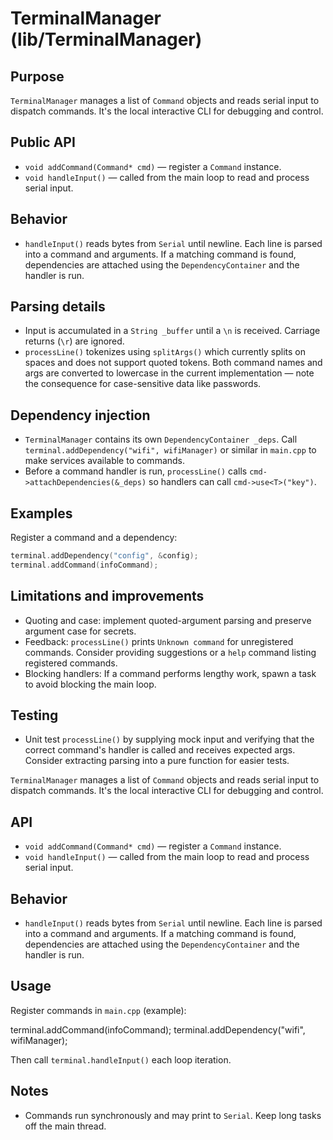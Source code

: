 TerminalManager (lib/TerminalManager)
======================================

Purpose
-------
`TerminalManager` manages a list of `Command` objects and reads serial input to dispatch commands. It's the local interactive CLI for debugging and control.

Public API
----------
- `void addCommand(Command* cmd)` — register a `Command` instance.
- `void handleInput()` — called from the main loop to read and process serial input.

Behavior
--------
- `handleInput()` reads bytes from `Serial` until newline. Each line is parsed into a command and arguments. If a matching command is found, dependencies are attached using the `DependencyContainer` and the handler is run.

Parsing details
---------------
- Input is accumulated in a `String _buffer` until a `\n` is received. Carriage returns (`\r`) are ignored.
- `processLine()` tokenizes using `splitArgs()` which currently splits on spaces and does not support quoted tokens. Both command names and args are converted to lowercase in the current implementation — note the consequence for case-sensitive data like passwords.

Dependency injection
---------------------
- `TerminalManager` contains its own `DependencyContainer _deps`. Call `terminal.addDependency("wifi", wifiManager)` or similar in `main.cpp` to make services available to commands.
- Before a command handler is run, `processLine()` calls `cmd->attachDependencies(&_deps)` so handlers can call `cmd->use<T>("key")`.

Examples
--------
Register a command and a dependency:

```cpp
terminal.addDependency("config", &config);
terminal.addCommand(infoCommand);
```

Limitations and improvements
---------------------------
- Quoting and case: implement quoted-argument parsing and preserve argument case for secrets.
- Feedback: `processLine()` prints `Unknown command` for unregistered commands. Consider providing suggestions or a `help` command listing registered commands.
- Blocking handlers: If a command performs lengthy work, spawn a task to avoid blocking the main loop.

Testing
-------
- Unit test `processLine()` by supplying mock input and verifying that the correct command's handler is called and receives expected args. Consider extracting parsing into a pure function for easier tests.

`TerminalManager` manages a list of `Command` objects and reads serial input to dispatch commands. It's the local interactive CLI for debugging and control.

API
---
- `void addCommand(Command* cmd)` — register a `Command` instance.
- `void handleInput()` — called from the main loop to read and process serial input.

Behavior
--------
- `handleInput()` reads bytes from `Serial` until newline. Each line is parsed into a command and arguments. If a matching command is found, dependencies are attached using the `DependencyContainer` and the handler is run.

Usage
-----
Register commands in `main.cpp` (example):

terminal.addCommand(infoCommand);
terminal.addDependency("wifi", wifiManager);

Then call `terminal.handleInput()` each loop iteration.

Notes
-----
- Commands run synchronously and may print to `Serial`. Keep long tasks off the main thread.
